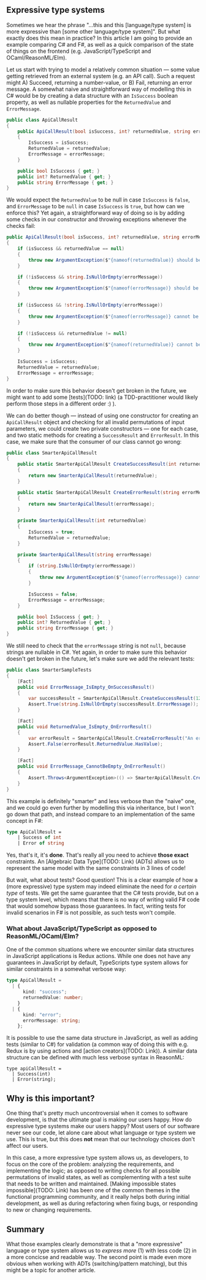 ## Expressive type systems

Sometimes we hear the phrase "...this and this [language/type system] is more expressive than [some other language/type system]". But what exactly does this mean in practice? In this article I am going to provide an example comparing C# and F#, as well as a quick comparison of the state of things on the frontend (e.g. JavaScript/TypeScript and OCaml/ReasonML/Elm).

Let us start with trying to model a relatively common situation &mdash; some value getting retrieved from an external system (e.g. an API call). Such a request might A) Succeed, returning a number-value, or B) Fail, returning an error message. A somewhat naive and straightforward way of modelling this in C# would be by creating a data structure with an `IsSuccess` boolean property, as well as nullable properties for the `ReturnedValue` and `ErrorMessage`.

```csharp
public class ApiCallResult
{
    public ApiCallResult(bool isSuccess, int? returnedValue, string errorMessage)
    {
        IsSuccess = isSuccess;
        ReturnedValue = returnedValue;
        ErrorMessage = errorMessage;
    }

    public bool IsSuccess { get; }
    public int? ReturnedValue { get; }
    public string ErrorMessage { get; }
}
```

We would expect the `ReturnedValue` to be null in case `IsSuccess` is `false`, and `ErrorMessage` to be `null` in case `IsSuccess` is `true`, but how can we enforce this? Yet again, a straightforward way of doing so is by adding some checks in our constructor and throwing exceptions whenever the checks fail:

```csharp
public ApiCallResult(bool isSuccess, int? returnedValue, string errorMessage)
{
    if (isSuccess && returnedValue == null)
    {
        throw new ArgumentException($"{nameof(returnedValue)} should be set when {nameof(isSuccess)} is true");
    }

    if (!isSuccess && string.IsNullOrEmpty(errorMessage))
    {
        throw new ArgumentException($"{nameof(errorMessage)} should be set when {nameof(isSuccess)} is false");
    }

    if (isSuccess && !string.IsNullOrEmpty(errorMessage))
    {
        throw new ArgumentException($"{nameof(errorMessage)} cannot be set when {nameof(isSuccess)} is true");
    }

    if (!isSuccess && returnedValue != null)
    {
        throw new ArgumentException($"{nameof(returnedValue)} cannot be set when {nameof(isSuccess)} is false");
    }

    IsSuccess = isSuccess;
    ReturnedValue = returnedValue;
    ErrorMessage = errorMessage;
}
```

In order to make sure this behavior doesn't get broken in the future, we might want to add some [tests](TODO: link) (a TDD-practitioner would likely perform those steps in a different order :) ).

We can do better though &mdash; instead of using one constructor for creating an `ApiCallResult` object and checking for all invalid permutations of input parameters, we could create two private constructors &mdash; one for each case, and two static methods for creating a `SuccessResult` and `ErrorResult`. In this case, we make sure that the consumer of our class cannot go wrong:

```C#
public class SmarterApiCallResult
{
    public static SmarterApiCallResult CreateSuccessResult(int returnedValue)
    {
        return new SmarterApiCallResult(returnedValue);
    }

    public static SmarterApiCallResult CreateErrorResult(string errorMessage)
    {
        return new SmarterApiCallResult(errorMessage);
    }

    private SmarterApiCallResult(int returnedValue)
    {
        IsSuccess = true;
        ReturnedValue = returnedValue;
    }

    private SmarterApiCallResult(string errorMessage)
    {
        if (string.IsNullOrEmpty(errorMessage))
        {
            throw new ArgumentException($"{nameof(errorMessage)} cannot be null");
        }

        IsSuccess = false;
        ErrorMessage = errorMessage;
    }

    public bool IsSuccess { get; }
    public int? ReturnedValue { get; }
    public string ErrorMessage { get; }
}
```

We still need to check that the `errorMessage` string is not `null`, because strings are nullable in C#. Yet again, in order to make sure this behavior doesn't get broken in the future, let's make sure we add the relevant tests:

```csharp
public class SmarterSampleTests
{
    [Fact]
    public void ErrorMessage_IsEmpty_OnSuccessResult()
    {
        var successResult = SmarterApiCallResult.CreateSuccessResult(123);
        Assert.True(string.IsNullOrEmpty(successResult.ErrorMessage));
    }

    [Fact]
    public void ReturnedValue_IsEmpty_OnErrorResult()
    {
        var errorResult = SmarterApiCallResult.CreateErrorResult("An error has occurred");
        Assert.False(errorResult.ReturnedValue.HasValue);
    }

    [Fact]
    public void ErrorMessage_CannotBeEmpty_OnErrorResult()
    {
        Assert.Throws<ArgumentException>(() => SmarterApiCallResult.CreateErrorResult(null));
    }
}
```

This example is definitely "smarter" and less verbose than the "naive" one, and we could go even further by modelling this via inheritance, but I won't go down that path, and instead compare to an implementation of the same concept in F#:

```fsharp
type ApiCallResult =
    | Success of int
    | Error of string
```

Yes, that's it, it's **done**. That's really all you need to achieve **those exact** constraints. An [Algebraic Data Type](TODO: Link) (ADTs) allows us to represent the same model with the same constraints in 3 lines of code!

But wait, what about tests? Good question! This is a clear example of how a (more expressive) type system may indeed eliminate the need for _a certain type_ of tests. We get the same guarantee that the C# tests provide, but on a type system level, which means that there is no way of writing valid F# code that would somehow bypass those guarantees. In fact, writing tests for invalid scenarios in F# is not possible, as such tests won't compile.

### What about JavaScript/TypeScript as opposed to ReasonML/OCaml/Elm?

One of the common situations where we encounter similar data structures in JavaScript applications is Redux actions. While one does not have any guarantees in JavaScript by default, TypeScripts type system allows for similar constraints in a somewhat verbose way:

```typescript
type ApiCallResult =
  | {
      kind: "success";
      returnedValue: number;
    }
  | {
      kind: "error";
      errorMessage: string;
    };
```

It is possible to use the same data structure in JavaScript, as well as adding tests (similar to C#) for validation (a common way of doing this with e.g. Redux is by using actions and [action creators](TODO: Link)). A similar data structure can be defined with much less verbose syntax in ReasonML:

```reason
type apiCallResult =
  | Success(int)
  | Error(string);
```

## Why is this important?

One thing that's pretty much uncontroversial when it comes to software development, is that the ultimate goal is making our users happy. How do expressive type systems make our users happy? Most users of our software never see our code, let alone care about what language or type system we use. This is true, but this does **not** mean that our technology choices don't affect our users.

In this case, a more expressive type system allows us, as developers, to focus on the core of the problem: analyzing the requirements, and implementing the logic; as opposed to writing checks for all possible permutations of invalid states, as well as complementing with a test suite that needs to be written and maintained. [Making impossible states impossible](TODO: Link) has been one of the common themes in the functional programming community, and it really helps both during initial development, as well as during refactoring when fixing bugs, or responding to new or changing requirements.

## Summary

What those examples clearly demonstrate is that a "more expressive" language or type system allows us to _express more_ (1) with less code (2) in a more concicse and readable way. The second point is made even more obvious when working with ADTs (switching/pattern matching), but this might be a topic for another article.
